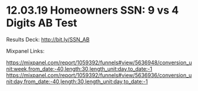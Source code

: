 # 12.03.19 Homeowners SSN: 9 vs 4 Digits AB Test

Results Deck: http://bit.ly/SSN_AB

Mixpanel Links:

https://mixpanel.com/report/1059392/funnels#view/5636948/conversion_unit:week,from_date:-40,length:30,length_unit:day,to_date:-1
https://mixpanel.com/report/1059392/funnels#view/5636936/conversion_unit:day,from_date:-40,length:30,length_unit:day,to_date:-1